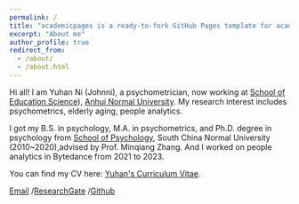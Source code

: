 ```yaml
---
permalink: /
title: "academicpages is a ready-to-fork GitHub Pages template for academic personal websites"
excerpt: "About me"
author_profile: true
redirect_from: 
  - /about/
  - /about.html
---
```


Hi all! I am Yuhan Ni (Johnni), a psychometrician, now working at [School of Education Science](https://edu.ahnu.edu.cn/)), [Anhui Normal University](https://www.ahnu.edu.cn/). My research interest includes psychometrics, elderly aging, people analytics.

I got my B.S. in psychology, M.A. in psychometrics, and Ph.D. degree in psychology from [School of Psychology](https://psy.scnu.edu.cn/), South China Normal University (2010~2020),advised by Prof. Minqiang Zhang. And I worked on people analytics in Bytedance from 2021 to 2023.

You can find my CV here: [Yuhan's Curriculum Vitae](../assets/Curriculum_Vitae.pdf).

[Email](mailto:yuhanni@ahnu.edu.cn) /[ResearchGate](https://www.researchgate.net/profile/Yuhan_Ni?ev=hdr_xprf) /[Github](https://github.com/yuhan-ni)
